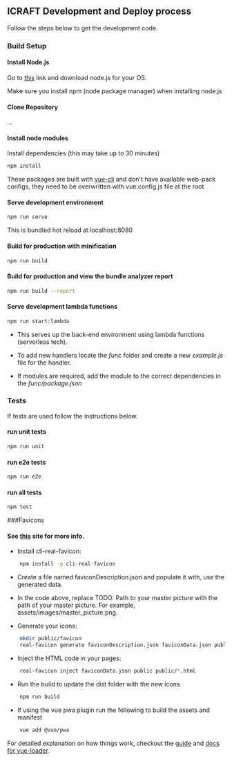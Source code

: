 ## ICRAFT Development and Deploy process

Follow the steps below to get the development code.

### Build Setup

#### Install Node.js

Go to [this](https://nodejs.org/en/download/) link and download node.js for your OS.

Make sure you install npm (node package manager) when installing node.js



#### Clone Repository

...

#### Install node modules
Install dependencies (this may take up to 30 minutes)
``` bash
npm install
```

These packages are built with [vue-cli](https://cli.vuejs.org/guide/) and don't have available web-pack configs, they need to be overwritten with vue.config.js file at the root.
#### Serve development environment 
``` bash
npm run serve
```
This is bundled hot reload at localhost:8080

#### Build for production with minification
``` bash
npm run build
```
#### Build for production and view the bundle analyzer report
``` bash
npm run build --report
```
#### Serve development lambda functions 
``` bash
npm run start:lambda
```
* This serves up the back-end environment using lambda functions (serverless tech).

* To add new handlers locate the *func* folder and create a new *example.js* file for the handler.

* If modules are required, add the module to the correct dependencies in the *func/package.json*


### Tests

If tests are used follow the instructions below.


#### run unit tests
``` bash
npm run unit
```
#### run e2e tests
``` bash
npm run e2e
```
#### run all tests
``` bash
npm test
```


###Favicons
#### See [this](https://realfavicongenerator.net/favicon_result?file_id=p1d52nm0rq1m1j91km81e0k1aeq6#.XHxJgYgzaUl) site for more info.
* Install cli-real-favicon:
``` bash
    npm install -g cli-real-favicon
```
* Create a file named faviconDescription.json and populate it with, use the generated data.

* In the code above, replace TODO: Path to your master picture with the path of your master picture. For example, assets/images/master_picture.png.

* Generate your icons:
``` bash
    mkdir public/favicon
    real-favicon generate faviconDescription.json faviconData.json public/favicon
```
* Inject the HTML code in your pages:
``` bash
    real-favicon inject faviconData.json public public/*.html
```
* Run the build to update the dist folder with the new icons
```bash
    npm run build
```
* If using the vue pwa plugin run the following to build the assets and manifest
```bash
    vue add @vue/pwa
```
For detailed explanation on how things work, checkout the [guide](http://vuejs-templates.github.io/webpack/) and [docs for vue-loader](http://vuejs.github.io/vue-loader).
